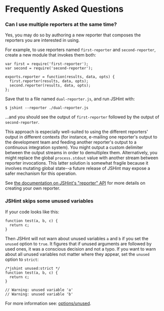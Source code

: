 # Frequently Asked Questions

### Can I use multiple reporters at the same time?

Yes, you may do so by authoring a new reporter that composes the reporters you
are interested in using.

For example, to use reporters named `first-reporter` and `second-reporter`,
create a new module that invokes them both:

    var first = require('first-reporter');
    var second = require('second-reporter');

    exports.reporter = function(results, data, opts) {
      first.reporter(results, data, opts);
      second.reporter(results, data, opts);
    };

Save that to a file named `dual-reporter.js`, and run JSHint with:

    $ jshint --reporter ./dual-reporter.js

...and you should see the output of `first-reporter` followed by the output of
`second-reporter`.

This approach is especially well-suited to using the different reporters'
output in different contexts (for instance, e-mailing one reporter's output to
the development team and feeding another reporter's output to a continuous
integration system). You might output a custom delimiter between the output
streams in order to demultiplex them. Alternatively, you might replace the
global `process.stdout` value with another stream between reporter invocations.
This latter solution is somewhat fragile because it involves mutating global
state--a future release of JSHint may expose a safer mechanism for this
operation.

See [the documentation on JSHint's "reporter"
API](http://jshint.com/docs/reporters/) for more details on creating your own
reporter.

### JSHint skips some unused variables

If your code looks like this:

    function test(a, b, c) {
      return c;
    }

Then JSHint will not warn about unused variables `a` and `b` if you set the
`unused` option to `true`. It figures that if unused arguments are followed
by used ones, it was a conscious decision and not a typo. If you want to
warn about all unused variables not matter where they appear, set the `unused`
option to `strict`:

    /*jshint unused:strict */
    function test(a, b, c) {
      return c;
    }

    // Warning: unused variable 'a'
    // Warning: unused variable 'b'

For more information see: [options/unused](http://jshint.com/docs/options/#unused).
